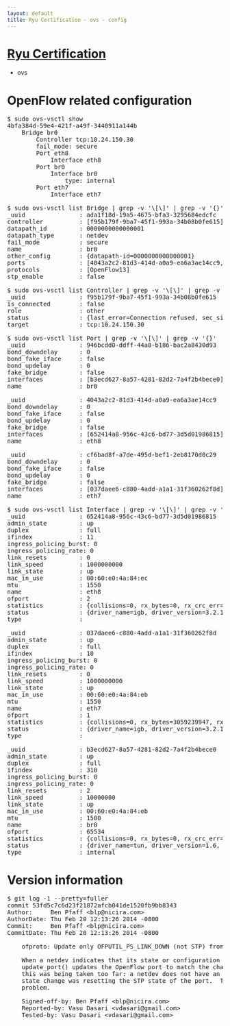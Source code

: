 ```yaml
---
layout: default
title: Ryu Certification - ovs - config
---
```

# [Ryu Certification](http://osrg.github.io/ryu/certification.html)
* ovs 

# OpenFlow related configuration
<pre>
$ sudo ovs-vsctl show
4bfa384d-59e4-421f-a49f-3440911a144b
    Bridge br0
        Controller tcp:10.24.150.30
        fail_mode: secure
        Port eth8
            Interface eth8
        Port br0
            Interface br0
                type: internal
        Port eth7
            Interface eth7

$ sudo ovs-vsctl list Bridge | grep -v '\[\]' | grep -v '{}'
_uuid               : ada1f18d-19a5-4675-bfa3-3295684edcfc
controller          : [f95b179f-9ba7-45f1-993a-34b08b0fe615]
datapath_id         : 0000000000000001
datapath_type       : netdev
fail_mode           : secure
name                : br0
other_config        : {datapath-id=0000000000000001}
ports               : [4043a2c2-81d3-414d-a0a9-ea6a3ae14cc9, 946bcdd0-ddff-44a8-b186-bac2a8430d93, cf6bad8f-a7de-495d-bef1-2eb8170d0c29]
protocols           : [OpenFlow13]
stp_enable          : false

$ sudo ovs-vsctl list Controller | grep -v '\[\]' | grep -v '{}'
_uuid               : f95b179f-9ba7-45f1-993a-34b08b0fe615
is_connected        : false
role                : other
status              : {last_error=Connection refused, sec_since_connect=372, sec_since_disconnect=1, state=BACKOFF}
target              : tcp:10.24.150.30

$ sudo ovs-vsctl list Port | grep -v '\[\]' | grep -v '{}'
_uuid               : 946bcdd0-ddff-44a8-b186-bac2a8430d93
bond_downdelay      : 0
bond_fake_iface     : false
bond_updelay        : 0
fake_bridge         : false
interfaces          : [b3ecd627-8a57-4281-82d2-7a4f2b4bece0]
name                : br0

_uuid               : 4043a2c2-81d3-414d-a0a9-ea6a3ae14cc9
bond_downdelay      : 0
bond_fake_iface     : false
bond_updelay        : 0
fake_bridge         : false
interfaces          : [652414a8-956c-43c6-bd77-3d5d01986815]
name                : eth8

_uuid               : cf6bad8f-a7de-495d-bef1-2eb8170d0c29
bond_downdelay      : 0
bond_fake_iface     : false
bond_updelay        : 0
fake_bridge         : false
interfaces          : [037daee6-c880-4add-a1a1-31f360262f8d]
name                : eth7

$ sudo ovs-vsctl list Interface | grep -v '\[\]' | grep -v '{}'
_uuid               : 652414a8-956c-43c6-bd77-3d5d01986815
admin_state         : up
duplex              : full
ifindex             : 11
ingress_policing_burst: 0
ingress_policing_rate: 0
link_resets         : 0
link_speed          : 1000000000
link_state          : up
mac_in_use          : 00:60:e0:4a:84:ec
mtu                 : 1550
name                : eth8
ofport              : 2
statistics          : {collisions=0, rx_bytes=0, rx_crc_err=0, rx_dropped=0, rx_errors=0, rx_frame_err=0, rx_over_err=0, rx_packets=0, tx_bytes=2535086, tx_dropped=0, tx_errors=0, tx_packets=27064}
status              : {driver_name=igb, driver_version=3.2.10-k, firmware_version=3.10-0}
type                : 

_uuid               : 037daee6-c880-4add-a1a1-31f360262f8d
admin_state         : up
duplex              : full
ifindex             : 10
ingress_policing_burst: 0
ingress_policing_rate: 0
link_resets         : 0
link_speed          : 1000000000
link_state          : up
mac_in_use          : 00:60:e0:4a:84:eb
mtu                 : 1550
name                : eth7
ofport              : 1
statistics          : {collisions=0, rx_bytes=3059239947, rx_crc_err=0, rx_dropped=0, rx_errors=0, rx_frame_err=0, rx_over_err=0, rx_packets=72594399, tx_bytes=0, tx_dropped=0, tx_errors=0, tx_packets=0}
status              : {driver_name=igb, driver_version=3.2.10-k, firmware_version=3.10-0}
type                : 

_uuid               : b3ecd627-8a57-4281-82d2-7a4f2b4bece0
admin_state         : up
duplex              : full
ifindex             : 310
ingress_policing_burst: 0
ingress_policing_rate: 0
link_resets         : 2
link_speed          : 10000000
link_state          : up
mac_in_use          : 00:60:e0:4a:84:eb
mtu                 : 1500
name                : br0
ofport              : 65534
statistics          : {collisions=0, rx_bytes=0, rx_crc_err=0, rx_dropped=0, rx_errors=0, rx_frame_err=0, rx_over_err=0, rx_packets=0, tx_bytes=0, tx_dropped=0, tx_errors=0, tx_packets=0}
status              : {driver_name=tun, driver_version=1.6, firmware_version=N/A}
type                : internal
</pre>

# Version information
<pre>
$ git log -1 --pretty=fuller
commit 53fd5c7c6d23f21872afcb041de1520fb9bb8343
Author:     Ben Pfaff &lt;blp@nicira.com&gt;
AuthorDate: Thu Feb 20 12:13:26 2014 -0800
Commit:     Ben Pfaff &lt;blp@nicira.com&gt;
CommitDate: Thu Feb 20 12:13:26 2014 -0800

    ofproto: Update only OFPUTIL_PS_LINK_DOWN (not STP) from netdev state.
    
    When a netdev indicates that its state or configuration has changed,
    update_port() updates the OpenFlow port to match the changes.  However,
    this was being taken too far: a netdev does not have an STP state, and a
    state change was resetting the STP state of the port.  This fixes the
    problem.
    
    Signed-off-by: Ben Pfaff &lt;blp@nicira.com&gt;
    Reported-by: Vasu Dasari &lt;vdasari@gmail.com&gt;
    Tested-by: Vasu Dasari &lt;vdasari@gmail.com&gt;
</pre>
